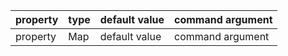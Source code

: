 | property | type | default value | command argument |
|:--------|:--------|:--------|:--------|
| property | Map<BranchMap> | default value | command argument |
